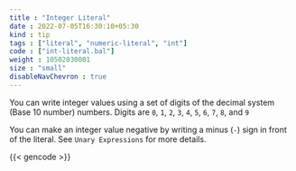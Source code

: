 ```yaml
---
title : "Integer Literal"
date : 2022-07-05T16:30:10+05:30
kind : tip 
tags : ["literal", "numeric-literal", "int"] 
code : ["int-literal.bal"] 
weight : 10502030001 
size : "small"
disableNavChevron : true
---
```


You can write integer values using a set of digits of the decimal system (Base 10 number) numbers. Digits are `0`, `1`, `2`, `3`, `4`, `5`, `6`, `7`, `8`, and `9`

<!--more-->

You can make an integer value negative by writing a minus (`-`) sign in front of the literal. See `Unary Expressions` for more details.

{{< gencode >}}